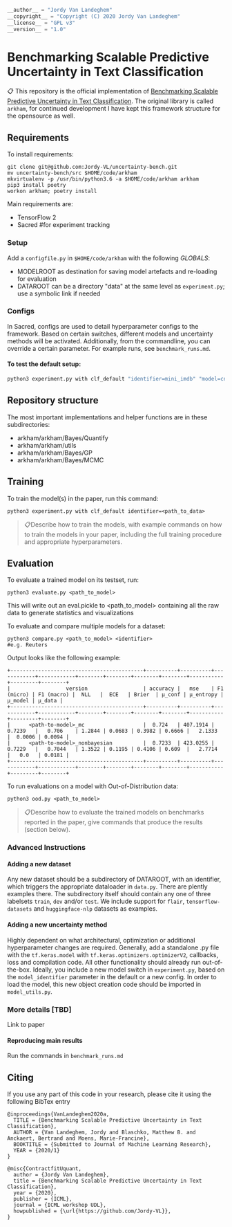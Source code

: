 ```python
__author__ = "Jordy Van Landeghem"
__copyright__ = "Copyright (C) 2020 Jordy Van Landeghem"
__license__ = "GPL v3"
__version__ = "1.0"
```

# Benchmarking Scalable Predictive Uncertainty in Text Classification

📋 This repository is the official implementation of [Benchmarking Scalable Predictive Uncertainty in Text Classification](). 
The original library is called `arkham`, for continued development I have kept this framework structure for the opensource as well.


## Requirements

To install requirements:

```setup
git clone git@github.com:Jordy-VL/uncertainty-bench.git 
mv uncertainty-bench/src $HOME/code/arkham
mkvirtualenv -p /usr/bin/python3.6 -a $HOME/code/arkham arkham
pip3 install poetry
workon arkham; poetry install
```

Main requirements are: 
* TensorFlow 2
* Sacred #for experiment tracking

### Setup

Add a `configfile.py` in `$HOME/code/arkham` with the following *GLOBALS*:
* MODELROOT as destination for saving model artefacts and re-loading for evaluation
* DATAROOT can be a directory "data" at the same level as `experiment.py`; use a symbolic link if needed

### Configs

In Sacred, configs are used to detail hyperparameter configs to the framework. Based on certain switches, different models and uncertainty methods will be activated.
Additionally, from the commandline, you can override a certain parameter. For example runs, see `benchmark_runs.md`.

#### To test the default setup:

```sh
python3 experiment.py with clf_default "identifier=mini_imdb" "model=cnn_baseline" "steps_per_epoch=None"
```

## Repository structure

The most important implementations and helper functions are in these subdirectories:

*  arkham/arkham/Bayes/Quantify
*  arkham/arkham/utils
*  arkham/arkham/Bayes/GP
*  arkham/arkham/Bayes/MCMC


## Training

To train the model(s) in the paper, run this command:

```train
python3 experiment.py with clf_default identifier=<path_to_data> 
```

> 📋Describe how to train the models, with example commands on how to train the models in your paper, including the full training procedure and appropriate hyperparameters.

## Evaluation

To evaluate a trained model on its testset, run:

```eval
python3 evaluate.py <path_to_model>
```

This will write out an eval.pickle to <path_to_model> containing all the raw data to generate statistics and visualizations


To evaluate and compare multiple models for a dataset:

```compare
python3 compare.py <path_to_model> <identifier>
#e.g. Reuters
```

Output looks like the following example: 
```
+-------------------------------------------+----------+----------+------------+------------+--------+--------+--------+--------+-----------+---------+--------+
|                  version                  | accuracy |   mse    | F1 (micro) | F1 (macro) |  NLL   |  ECE   | Brier  | µ_conf | µ_entropy | µ_model | µ_data |
+-------------------------------------------+----------+----------+------------+------------+--------+--------+--------+--------+-----------+---------+--------+
|      <path-to-model>_mc                   |  0.724   | 407.1914 |   0.7239   |   0.706    | 1.2844 | 0.0683 | 0.3982 | 0.6666 |   2.1333  |  0.0006 | 0.0094 |
|      <path-to-model>_nonbayesian          |  0.7233  | 423.0255 |   0.7229   |   0.7044   | 1.3522 | 0.1195 | 0.4106 | 0.609  |   2.7714  |   0.0   | 0.0181 |
+-------------------------------------------+----------+----------+------------+------------+--------+--------+--------+--------+-----------+---------+--------+
```

To run evaluations on a model with Out-of-Distribution data: 
```ood
python3 ood.py <path_to_model>
```

> 📋Describe how to evaluate the trained models on benchmarks reported in the paper, give commands that produce the results (section below).


### Advanced Instructions

#### Adding a new dataset

Any new dataset should be a subdirectory of DATAROOT, with an identifier, which triggers the appropriate dataloader in `data.py`. 
There are plently examples there. The subdirectory itself should contain any one of three labelsets `train`, `dev` and/or `test`.
We include support for `flair`, `tensorflow-datasets` and `huggingface-nlp` datasets as examples.

#### Adding a new uncertainty method

Highly dependent on what architectural, optimization or additional hyperparameter changes are required.
Generally, add a standalone .py file with the `tf.keras.model` with `tf.keras.optimizers.optimizerV2`, callbacks, loss and compilation code. 
All other functionality should already run out-of-the-box.
Ideally, you include a new model switch in `experiment.py`, based on the `model_identifier` parameter in the default or a new config.
In order to load the model, this new object creation code should be imported in `model_utils.py`.


### More details [TBD]

Link to paper


#### Reproducing main results

Run the commands in `benchmark_runs.md`


## Citing

If you use any part of this code in your research, please cite it using the following BibTex entry
```cite
@inproceedings{VanLandeghem2020a,
  TITLE = {Benchmarking Scalable Predictive Uncertainty in Text Classification},
  AUTHOR = {Van Landeghem, Jordy and Blaschko, Matthew B. and Anckaert, Bertrand and Moens, Marie-Francine},
  BOOKTITLE = {Submitted to Journal of Machine Learning Research},
  YEAR = {2020/1}
}

@misc{ContractfitUquant,
  author = {Jordy Van Landeghem},
  title = {Benchmarking Scalable Predictive Uncertainty in Text Classification},
  year = {2020},
  publisher = {ICML},
  journal = {ICML workshop UDL},
  howpublished = {\url{https://github.com/Jordy-VL}},
}
```
